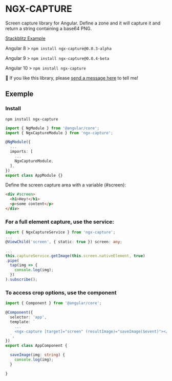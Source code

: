 # NGX-CAPTURE

Screen capture library for Angular.
Define a zone and it will capture it and return a string containing a base64 PNG.

[Stackblitz Example](https://stackblitz.com/edit/ngx-capture-example)

Angular 8 > `npm install ngx-capture@0.0.3-alpha`

Angular 9 > `npm install ngx-capture@0.0.4-beta`

Angular 10 > `npm install ngx-capture`

💪 If you like this library, please [send a message here](https://twiiter.com/tmalicet) to tell me!

## Exemple 

### Install
```
npm install ngx-capture
```

```ts
import { NgModule } from '@angular/core';
import { NgxCaptureModule } from 'ngx-capture';

@NgModule({
  ...
  imports: [
    ...
    NgxCaptureModule,
  ],
})
export class AppModule {}
```


Define the screen capture area with a variable (#screen):
```html
<div #screen>
  <h1>Hey!</h1>
  <p>some content</p>
</div>
```

### For a full element capture, use the service:

```ts
import { NgxCaptureService } from 'ngx-capture';
...
@ViewChild('screen', { static: true }) screen: any;

... 
this.captureService.getImage(this.screen.nativeElement, true)
.pipe(
  tap(img => {
    console.log(img);
  })
).subscribe();
```
### To access crop options, use the component

```ts
import { Component } from '@angular/core';

@Component({
  selector: 'app',
  template: `
    ...
    <ngx-capture [target]="screen" (resultImage)="saveImage($event)"></ngx-capture>
  `,
})
export class AppComponent {

  saveImage(img: string) {
    console.log(img);
  }

}
```
